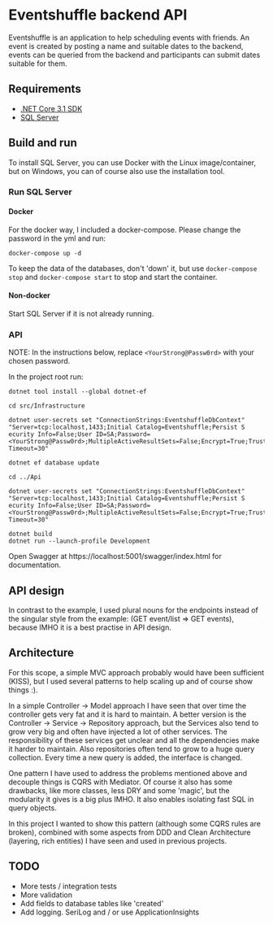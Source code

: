 # Eventshuffle backend API

Eventshuffle is an application to help scheduling events with friends.
An event is created by posting a name and suitable dates to the backend,
events can be queried from the backend and participants can submit dates suitable for them.

## Requirements
- [.NET Core 3.1 SDK](https://dotnet.microsoft.com/download/dotnet-core/3.1)
- [SQL Server](https://www.microsoft.com/en-us/sql-server/sql-server-downloads)

## Build and run
To install SQL Server, you can use Docker with the Linux image/container, but on Windows,
you can of course also use the installation tool.

### Run SQL Server

#### Docker
For the docker way, I included a docker-compose. Please change the password in the yml and run:

```
docker-compose up -d
```

To keep the data of the databases, don't 'down' it,
but use ```docker-compose stop``` and ```docker-compose start``` to stop and start the container.

#### Non-docker
Start SQL Server if it is not already running.

### API
NOTE: In the instructions below, replace ```<YourStrong@Passw0rd>``` with your chosen password.

In the project root run:

```
dotnet tool install --global dotnet-ef

cd src/Infrastructure

dotnet user-secrets set "ConnectionStrings:EventshuffleDbContext" "Server=tcp:localhost,1433;Initial Catalog=Eventshuffle;Persist S
ecurity Info=False;User ID=SA;Password=<YourStrong@Passw0rd>;MultipleActiveResultSets=False;Encrypt=True;TrustServerCertificate=True;Connection Timeout=30"

dotnet ef database update

cd ../Api

dotnet user-secrets set "ConnectionStrings:EventshuffleDbContext" "Server=tcp:localhost,1433;Initial Catalog=Eventshuffle;Persist S
ecurity Info=False;User ID=SA;Password=<YourStrong@Passw0rd>;MultipleActiveResultSets=False;Encrypt=True;TrustServerCertificate=True;Connection Timeout=30"

dotnet build
dotnet run --launch-profile Development
```

Open Swagger at https://localhost:5001/swagger/index.html for documentation.

## API design
In contrast to the example, I used plural nouns for the endpoints instead of the singular style from the example: 
(GET event/list => GET events), because IMHO it is a best practise in API design.

## Architecture
For this scope, a simple MVC approach probably would have been sufficient (KISS),
but I used several patterns to help scaling up and of course show things :).

In a simple Controller -> Model approach I have seen that over time the controller gets very fat and it is hard to maintain.
A better version is the Controller -> Service -> Repository approach,
but the Services also tend to grow very big and often have injected a lot of other services.
The responsibility of these services get unclear and all the dependencies make it harder to maintain.
Also repositories often tend to grow to a huge query collection. Every time a new query is added, the interface is changed.

One pattern I have used to address the problems mentioned above and decouple things is CQRS with Mediator.
Of course it also has some drawbacks, like more classes, less DRY and some 'magic',
but the modularity it gives is a big plus IMHO. It also enables isolating fast SQL in query objects.

In this project I wanted to show this pattern (although some CQRS rules are broken),
combined with some aspects from DDD and Clean Architecture (layering, rich entities)
I have seen and used in previous projects.

## TODO
- More tests / integration tests
- More validation
- Add fields to database tables like 'created'
- Add logging. SeriLog and / or use ApplicationInsights
